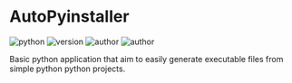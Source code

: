 # AutoPyinstaller

![python](https://img.shields.io/static/v1?label=python&message=3.11&color=green&style=for-the-badge&logo=python) ![version](https://img.shields.io/static/v1?label=version&message=0.0.1-alpha&color=green&style=for-the-badge) ![author](https://img.shields.io/static/v1?label=author&message=Mova801&color=blue&style=for-the-badge) ![author](https://img.shields.io/static/v1?label=license&message=MIT&color=success&style=for-the-badge)

Basic python application that aim to easily generate executable files from simple python python projects.
